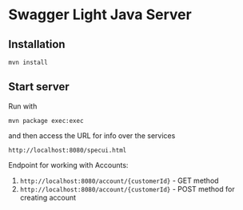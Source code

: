 # Swagger Light Java Server


## Installation
```
mvn install
```

## Start server

Run with

```
mvn package exec:exec
```

and then access the URL for info over the services
```
http://localhost:8080/specui.html
```

Endpoint for working with Accounts:

1. `http://localhost:8080/account/{customerId}` - GET method
2. `http://localhost:8080/account/{customerId}` - POST method for creating account

